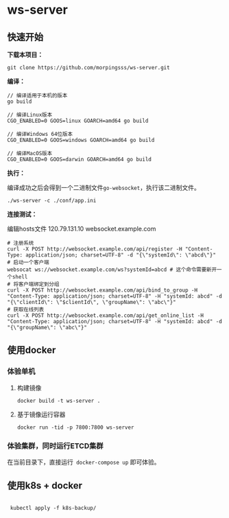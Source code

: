 # ws-server

## 快速开始

**下载本项目：**

```shell
git clone https://github.com/morpingsss/ws-server.git
```

**编译：**

```shell
// 编译适用于本机的版本
go build

// 编译Linux版本
CGO_ENABLED=0 GOOS=linux GOARCH=amd64 go build

// 编译Windows 64位版本
CGO_ENABLED=0 GOOS=windows GOARCH=amd64 go build

// 编译MacOS版本
CGO_ENABLED=0 GOOS=darwin GOARCH=amd64 go build
```

**执行：**

编译成功之后会得到一个二进制文件`go-websocket`，执行该二进制文件。

```shell
./ws-server -c ./conf/app.ini
```

**连接测试：**

编辑hosts文件  120.79.131.10 websocket.example.com

```shell
# 注册系统
curl -X POST http://websocket.example.com/api/register -H "Content-Type: application/json; charset=UTF-8" -d "{\"systemId\": \"abcd\"}"
# 启动一个客户端
websocat ws://websocket.example.com/ws?systemId=abcd # 这个命令需要新开一个shell
# 将客户端绑定到分组
curl -X POST http://websocket.example.com/api/bind_to_group -H "Content-Type: application/json; charset=UTF-8" -H "systemId: abcd" -d "{\"clientId\": \"$clientId\", \"groupName\": \"abc\"}"
# 获取在线列表
curl -X POST http://websocket.example.com/api/get_online_list -H "Content-Type: application/json; charset=UTF-8" -H "systemId: abcd" -d "{\"groupName\": \"abc\"}" 
```

## 使用docker

### 体验单机

1. 构建镜像

   ```shell
   docker build -t ws-server .
   ```

2. 基于镜像运行容器

   ```shell
   docker run -tid -p 7800:7800 ws-server
   ```

### 体验集群，同时运行ETCD集群
在当前目录下，直接运行` docker-compose up` 即可体验。

## 使用k8s + docker 

   ```shell
   
    kubectl apply -f k8s-backup/
   ```
